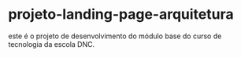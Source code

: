 # projeto-landing-page-arquitetura
este é o projeto de desenvolvimento do módulo base do curso de tecnologia  da escola DNC.
